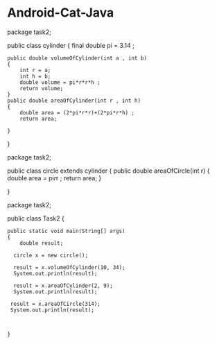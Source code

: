 # Android-Cat-Java

package task2;


public class cylinder 
{
    final double pi = 3.14 ;
    
    public double volumeOfCylinder(int a , int b)
    {
        int r = a;
        int h = b;
        double volume = pi*r*r*h ;
        return volume;
    }
    public double areaOfCylinder(int r , int h)
    {
        double area = (2*pi*r*r)+(2*pi*r*h) ;
        return area;
    
    }
}


package task2;


public class circle extends cylinder 
{
    public double areaOfCircle(int r)
    {
        double area = pi*r*r ;
        return area;
    }
    
}



package task2;

public class Task2 {

    public static void main(String[] args) 
    {
        double result;
        
      circle x = new circle();
      
      result = x.volumeOfCylinder(10, 34);
      System.out.println(result);
      
      result = x.areaOfCylinder(2, 9);
      System.out.println(result);
      
     result = x.areaOfCircle(314);
     System.out.println(result);
     
      
      
    }
